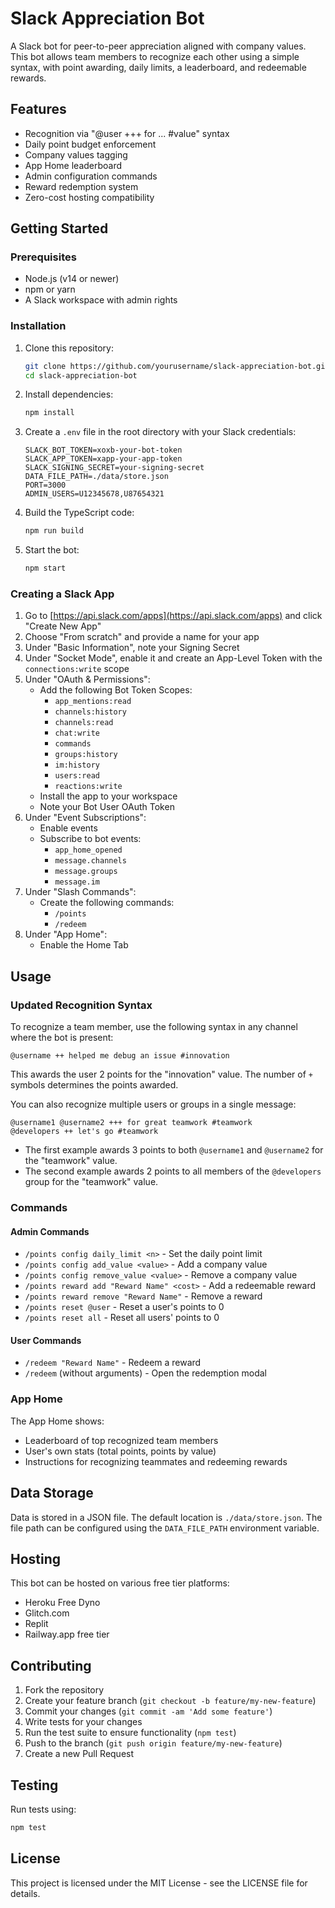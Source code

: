 # Slack Appreciation Bot

A Slack bot for peer-to-peer appreciation aligned with company values. This bot allows team members to recognize each other using a simple syntax, with point awarding, daily limits, a leaderboard, and redeemable rewards.

## Features

- Recognition via "@user +++ for ... #value" syntax
- Daily point budget enforcement
- Company values tagging
- App Home leaderboard
- Admin configuration commands
- Reward redemption system
- Zero-cost hosting compatibility

## Getting Started

### Prerequisites

- Node.js (v14 or newer)
- npm or yarn
- A Slack workspace with admin rights

### Installation

1. Clone this repository:
   ```bash
   git clone https://github.com/yourusername/slack-appreciation-bot.git
   cd slack-appreciation-bot
   ```

2. Install dependencies:
   ```bash
   npm install
   ```

3. Create a `.env` file in the root directory with your Slack credentials:
   ```
   SLACK_BOT_TOKEN=xoxb-your-bot-token
   SLACK_APP_TOKEN=xapp-your-app-token
   SLACK_SIGNING_SECRET=your-signing-secret
   DATA_FILE_PATH=./data/store.json
   PORT=3000
   ADMIN_USERS=U12345678,U87654321
   ```

4. Build the TypeScript code:
   ```bash
   npm run build
   ```

5. Start the bot:
   ```bash
   npm start
   ```

### Creating a Slack App

1. Go to [https://api.slack.com/apps](https://api.slack.com/apps) and click "Create New App"
2. Choose "From scratch" and provide a name for your app
3. Under "Basic Information", note your Signing Secret
4. Under "Socket Mode", enable it and create an App-Level Token with the `connections:write` scope
5. Under "OAuth & Permissions":
   - Add the following Bot Token Scopes:
     - `app_mentions:read`
     - `channels:history`
     - `channels:read`
     - `chat:write`
     - `commands`
     - `groups:history`
     - `im:history`
     - `users:read`
     - `reactions:write`
   - Install the app to your workspace
   - Note your Bot User OAuth Token
6. Under "Event Subscriptions":
   - Enable events
   - Subscribe to bot events:
     - `app_home_opened`
     - `message.channels`
     - `message.groups`
     - `message.im`
7. Under "Slash Commands":
   - Create the following commands:
     - `/points`
     - `/redeem`
8. Under "App Home":
   - Enable the Home Tab

## Usage

### Updated Recognition Syntax

To recognize a team member, use the following syntax in any channel where the bot is present:

```
@username ++ helped me debug an issue #innovation
```

This awards the user 2 points for the "innovation" value. The number of `+` symbols determines the points awarded.

You can also recognize multiple users or groups in a single message:

```
@username1 @username2 +++ for great teamwork #teamwork
@developers ++ let's go #teamwork
```

- The first example awards 3 points to both `@username1` and `@username2` for the "teamwork" value.
- The second example awards 2 points to all members of the `@developers` group for the "teamwork" value.

### Commands

#### Admin Commands

- `/points config daily_limit <n>` - Set the daily point limit
- `/points config add_value <value>` - Add a company value
- `/points config remove_value <value>` - Remove a company value
- `/points reward add "Reward Name" <cost>` - Add a redeemable reward
- `/points reward remove "Reward Name"` - Remove a reward
- `/points reset @user` - Reset a user's points to 0
- `/points reset all` - Reset all users' points to 0

#### User Commands

- `/redeem "Reward Name"` - Redeem a reward
- `/redeem` (without arguments) - Open the redemption modal

### App Home

The App Home shows:

- Leaderboard of top recognized team members
- User's own stats (total points, points by value)
- Instructions for recognizing teammates and redeeming rewards

## Data Storage

Data is stored in a JSON file. The default location is `./data/store.json`. The file path can be configured using the `DATA_FILE_PATH` environment variable.

## Hosting

This bot can be hosted on various free tier platforms:

- Heroku Free Dyno
- Glitch.com
- Replit
- Railway.app free tier

## Contributing

1. Fork the repository
2. Create your feature branch (`git checkout -b feature/my-new-feature`)
3. Commit your changes (`git commit -am 'Add some feature'`)
4. Write tests for your changes
5. Run the test suite to ensure functionality (`npm test`)
6. Push to the branch (`git push origin feature/my-new-feature`)
7. Create a new Pull Request

## Testing

Run tests using:

```bash
npm test
```

## License

This project is licensed under the MIT License - see the LICENSE file for details.